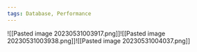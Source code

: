 ```yaml
---
tags: Database, Performance
---
```


![[Pasted image 20230531003917.png]]![[Pasted image 20230531003938.png]]![[Pasted image 20230531004037.png]]